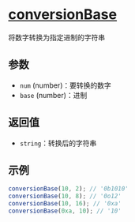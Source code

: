 # [conversionBase](../../../src/number/conversionbase.ts)

将数字转换为指定进制的字符串

## 参数

- `num` (number)：要转换的数字
- `base` (number)：进制

## 返回值

- `string`：转换后的字符串

## 示例

```js
conversionBase(10, 2); // '0b1010'
conversionBase(10, 8); // '0o12'
conversionBase(10, 16); // '0xa'
conversionBase(0xa, 10); // '10'
```
